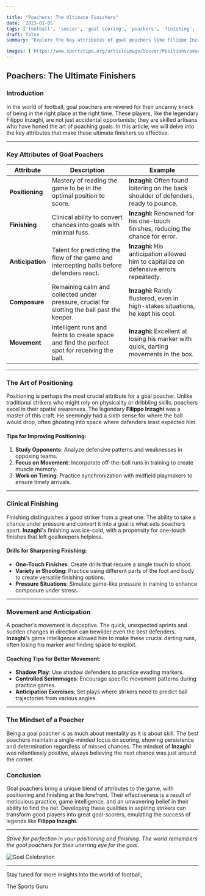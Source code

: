 ```yaml
---

title: "Poachers: The Ultimate Finishers"
date: '2023-01-05'
tags: ['football', 'soccer', 'goal scoring', 'poachers', 'finishing', 'positioning', 'Filippo Inzaghi', 'strikers', 'coaching']
draft: false
summary: "Explore the key attributes of goal poachers like Filippo Inzaghi, who master the art of positioning and finishing in football."

images: ['https://www.sportstips.org/articleimage/Soccer/Positions/poachers_the_ultimate_finishers.webp', 'https://www.sportstips.org/articleimage/Soccer/Positions/poachers_the_ultimate_finishers_1_20240714_161052.webp']
---
```


## Poachers: The Ultimate Finishers

### Introduction

In the world of football, goal poachers are revered for their uncanny knack of being in the right place at the right time. These players, like the legendary Filippo Inzaghi, are not just accidental opportunists; they are skilled artisans who have honed the art of poaching goals. In this article, we will delve into the key attributes that make these ultimate finishers so effective.

---

### Key Attributes of Goal Poachers

| Attribute        | Description                                                                                   | Example                                                                                      |
|------------------|-----------------------------------------------------------------------------------------------|----------------------------------------------------------------------------------------------|
| **Positioning**  | Mastery of reading the game to be in the optimal position to score.                           | **Inzaghi:** Often found loitering on the back shoulder of defenders, ready to pounce.       |
| **Finishing**    | Clinical ability to convert chances into goals with minimal fuss.                             | **Inzaghi:** Renowned for his one-touch finishes, reducing the chance for error.              |
| **Anticipation** | Talent for predicting the flow of the game and intercepting balls before defenders react.     | **Inzaghi:** His anticipation allowed him to capitalize on defensive errors repeatedly.      |
| **Composure**    | Remaining calm and collected under pressure, crucial for slotting the ball past the keeper.   | **Inzaghi:** Rarely flustered, even in high-stakes situations, he kept his cool.             |
| **Movement**     | Intelligent runs and feints to create space and find the perfect spot for receiving the ball. | **Inzaghi:** Excellent at losing his marker with quick, darting movements in the box.        |

---

### The Art of Positioning

Positioning is perhaps the most crucial attribute for a goal poacher. Unlike traditional strikers who might rely on physicality or dribbling skills, poachers excel in their spatial awareness. The legendary **Filippo Inzaghi** was a master of this craft. He seemingly had a sixth sense for where the ball would drop, often ghosting into space where defenders least expected him.

#### Tips for Improving Positioning:

1. **Study Opponents**: Analyze defensive patterns and weaknesses in opposing teams.
2. **Focus on Movement**: Incorporate off-the-ball runs in training to create muscle memory.
3. **Work on Timing**: Practice synchronization with midfield playmakers to ensure timely arrivals.

---

### Clinical Finishing

Finishing distinguishes a good striker from a great one. The ability to take a chance under pressure and convert it into a goal is what sets poachers apart. **Inzaghi**'s finishing was ice-cold, with a propensity for one-touch finishes that left goalkeepers helpless.

#### Drills for Sharpening Finishing:

* **One-Touch Finishes**: Create drills that require a single touch to shoot.
* **Variety in Shooting**: Practice using different parts of the foot and body to create versatile finishing options.
* **Pressure Situations**: Simulate game-like pressure in training to enhance composure under stress.

---

### Movement and Anticipation

A poacher's movement is deceptive. The quick, unexpected sprints and sudden changes in direction can bewilder even the best defenders. **Inzaghi**'s game intelligence allowed him to make these crucial darting runs, often losing his marker and finding space to exploit.

#### Coaching Tips for Better Movement:

- **Shadow Play**: Use shadow defenders to practice evading markers.
- **Controlled Scrimmages**: Encourage specific movement patterns during practice games.
- **Anticipation Exercises**: Set plays where strikers need to predict ball trajectories from various angles.

---

### The Mindset of a Poacher

Being a goal poacher is as much about mentality as it is about skill. The best poachers maintain a single-minded focus on scoring, showing persistence and determination regardless of missed chances. The mindset of **Inzaghi** was relentlessly positive, always believing the next chance was just around the corner.

### Conclusion

Goal poachers bring a unique blend of attributes to the game, with positioning and finishing at the forefront. Their effectiveness is a result of meticulous practice, game intelligence, and an unwavering belief in their ability to find the net. Developing these qualities in aspiring strikers can transform good players into great goal-scorers, emulating the success of legends like **Filippo Inzaghi**.

---

_Strive for perfection in your positioning and finishing. The world remembers the goal poachers for their unerring eye for the goal._

![Goal Celebration](https://www.sportstips.org/articleimage/Soccer/Positions/poachers_the_ultimate_finishers_1_20240714_161052.webp) 

---

Stay tuned for more insights into the world of football,

The Sports Guru
```